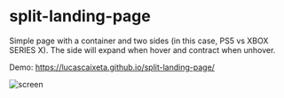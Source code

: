 # split-landing-page

Simple page with a container and two sides (in this case, PS5 vs XBOX SERIES X). The side will expand when hover and contract when unhover.

Demo: https://lucascaixeta.github.io/split-landing-page/

![screen](https://user-images.githubusercontent.com/408965/201550506-3b491a03-a994-4438-ae60-33d0c9ee6d8d.gif)
